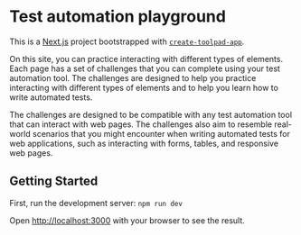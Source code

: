 
# Test automation playground

This is a [Next.js](https://nextjs.org/) project bootstrapped with [`create-toolpad-app`](https://github.com/vercel/next.js/tree/canary/packages/create-next-app).

On this site, you can practice interacting with different types of elements. Each page has a set of challenges that you can complete using your test automation tool. The challenges are designed to help you practice interacting with different types of elements and to help you learn how to write automated tests.

The challenges are designed to be compatible with any test automation tool that can interact with web pages. The challenges also aim to resemble real-world scenarios that you might encounter when writing automated tests for web applications, such as interacting with forms, tables, and responsive web pages.


## Getting Started

First, run the development server: `npm run dev`

Open [http://localhost:3000](http://localhost:3000) with your browser to see the result.
